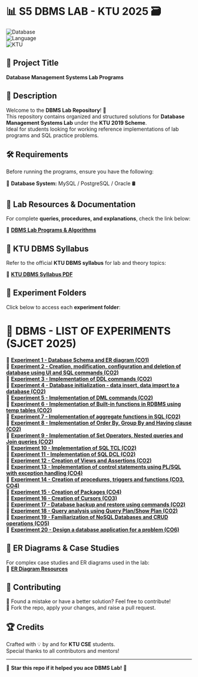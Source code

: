 # 📊 S5 DBMS LAB - KTU 2025 🗃️  

![Database](https://img.shields.io/badge/Database-MySQL%20%7C%20PostgreSQL-blue)  
![Language](https://img.shields.io/badge/Language-SQL%20%7C%20PL/SQL-green)  
![KTU](https://img.shields.io/badge/Scheme-KTU%202019-orange)  

## 📌 Project Title  
**Database Management Systems Lab Programs**  

## 📖 Description  
Welcome to the **DBMS Lab Repository**! 🧠  
This repository contains organized and structured solutions for **Database Management Systems Lab** under the **KTU 2019 Scheme**.  
Ideal for students looking for working reference implementations of lab programs and SQL practice problems.  

## 🛠️ Requirements  
Before running the programs, ensure you have the following:  

🔸 **Database System:** MySQL / PostgreSQL / Oracle 🛢️  

## 📜 Lab Resources & Documentation  
For complete **queries, procedures, and explanations**, check the link below:  

📂 [**DBMS Lab Programs & Algorithms**](https://drive.google.com/drive/folders/1kYKSZQuJ_HDeCuHZYZgaA8iE7k0eeVbT?usp=sharing)

## 📖 KTU DBMS Syllabus  
Refer to the official **KTU DBMS syllabus** for lab and theory topics:  

📄 **[KTU DBMS Syllabus PDF](https://drive.google.com/file/d/1KpT-sA1KYh-KBHoKcuOoZPp_gZBNLh6q/view)**  

## 📂 Experiment Folders  
Click below to access each **experiment folder**:

# 🔹 DBMS - LIST OF EXPERIMENTS (SJCET 2025)

🔹 **[Experiment 1 - Database Schema and ER diagram (CO1)](#)**  
🔹 **[Experiment 2 - Creation, modification, configuration and deletion of database using UI and SQL commands (CO2)](#)**  
🔹 **[Experiment 3 - Implementation of DDL commands (CO2)](#)**  
🔹 **[Experiment 4 - Database initialization - data insert, data import to a database (CO2)](#)**  
🔹 **[Experiment 5 - Implementation of DML commands (CO2)](#)**  
🔹 **[Experiment 6 - Implementation of Built-in functions in RDBMS using temp tables (CO2)](#)**  
🔹 **[Experiment 7 - Implementation of aggregate functions in SQL (CO2)](#)**  
🔹 **[Experiment 8 - Implementation of Order By, Group By and Having clause (CO2)](#)**  
🔹 **[Experiment 9 - Implementation of Set Operators, Nested queries and Join queries (CO2)](#)**  
🔹 **[Experiment 10 - Implementation of SQL TCL (CO2)](#)**  
🔹 **[Experiment 11 - Implementation of SQL DCL (CO2)](#)**  
🔹 **[Experiment 12 - Creation of Views and Assertions (CO2)](#)**  
🔹 **[Experiment 13 - Implementation of control statements using PL/SQL with exception handling (CO4)](#)**  
🔹 **[Experiment 14 - Creation of procedures, triggers and functions (CO3, CO4)](#)**  
🔹 **[Experiment 15 - Creation of Packages (CO4)](#)**  
🔹 **[Experiment 16 - Creation of Cursors (CO3)](#)**  
🔹 **[Experiment 17 - Database backup and restore using commands (CO2)](#)**  
🔹 **[Experiment 18 - Query analysis using Query Plan/Show Plan (CO2)](#)**  
🔹 **[Experiment 19 - Familiarization of NoSQL Databases and CRUD operations (CO5)](#)**  
🔹 **[Experiment 20 - Design a database application for a problem (CO6)](#)**  


## 📘 ER Diagrams & Case Studies  
For complex case studies and ER diagrams used in the lab:  
📂 [**ER Diagram Resources**](https://drive.google.com/drive/folders/1s0s9yqOd-DlrTmuB_tXk9_Ts9hcce0hm?usp=sharing)  

## 🤝 Contributing  
🔹 Found a mistake or have a better solution? Feel free to contribute!  
🔹 Fork the repo, apply your changes, and raise a pull request.  

## 🏆 Credits  
Crafted with 💡 by and for **KTU CSE** students.  
Special thanks to all contributors and mentors!  

---

🌟 **Star this repo if it helped you ace DBMS Lab!** 🌟  
